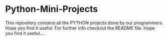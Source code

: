# Python-Mini-Projects
This repository contains all the PYTHON projects done by our programmers. Hope you find it useful. For further info checkout the README file. Hope you find it useful....
